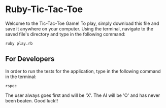 # Ruby-Tic-Tac-Toe

Welcome to the Tic-Tac-Toe Game! To play, simply download this file and save it anywhere on your computer. Using the terminal, navigate to the saved file's directory and type in the following command:

    ruby play.rb

## For Developers

In order to run the tests for the application, type in the following command in the terminal:

    rspec 

The user always goes first and will be 'X'. The AI will be 'O' and has never been beaten. Good luck!!
